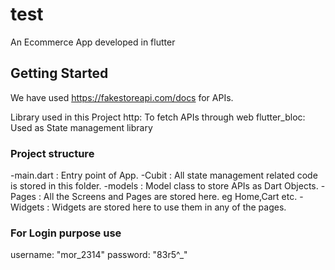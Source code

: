 # test

An Ecommerce App developed in flutter

## Getting Started
We have used https://fakestoreapi.com/docs for APIs.

Library used in this Project
http: To fetch APIs through web
flutter_bloc: Used as State management library

### Project structure
-main.dart : Entry point of App.
-Cubit : All state management related code is stored in this folder.
-models : Model class to store APIs as Dart Objects.
-Pages : All the Screens and Pages are stored here. eg Home,Cart etc.
-Widgets : Widgets are stored here to use them in any of the pages.

### For Login purpose use 
username: "mor_2314"
password: "83r5^_"



